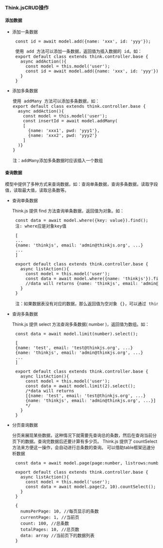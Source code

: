 ### Think.jsCRUD操作
#### 添加数据
+ 添加一条数据
<pre>
    const id = await model.add({name: 'xxx', id: 'yyy'});
</pre>
<pre>
    使用 add 方法可以添加一条数据，返回值为插入数据的 id。如：
    export default class extends think.controller.base {
      async addAction(){
        const model = this.model('user');
        const id = await model.add({name: 'xxx', id: 'yyy'});
      }
    }
</pre>
+ 添加多条数据
<pre>
   使用 addMany 方法可以添加多条数据，如：
   export default class extends think.controller.base {
     async addAction(){
       const model = this.model('user');
       const insertId = await model.addMany(
       [
         {name: 'xxx1', pwd: 'yyy1'},
         {name: 'xxx2', pwd: 'yyy2'}
       ]
     )}
   }
   
   注：addMany添加多条数据时应该插入一个数组
</pre>

#### 查询数据
模型中提供了多种方式来查询数据，如：查询单条数据，查询多条数据，读取字段值，读取最大值，读取总条数等。
+ 查询单条数据

    Think.js 提供 find 方法查询单条数据，返回值为对象。如：
<pre>
    const data = await model.where({key: value}).find();
    注: where应是对象key值
</pre>
<pre>
    [
    ...
    {name: 'thinkjs', email: 'admin@thinkjs.org', ...}
    ...
    ]
</pre>
<pre>
    export default class extends think.controller.base {
      async listAction(){
        const model = this.model('user');
        const data = await model.where({name: 'thinkjs'}).find();
        //data will returns {name: 'thinkjs', email: 'admin@thinkjs.org', ...}
      }
    }
    
    注：如果数据表没有对应的数据，那么返回值为空对象 {}，可以通过 think.isEmpty 方法来判断返回值是否为空。
</pre>
+ 查询多条数据

    Think.js 提供 select 方法查询多条数据( number )，返回值为数组。如：
<pre>
    const data = await model.limit(number).select();
</pre>
<pre>
    [
    {name: 'test', email: 'test@thinkjs.org', ...}
    {name: 'thinkjs', email: 'admin@thinkjs.org', ...}
    ...
    ]
</pre>
<pre>
    export default class extends think.controller.base {
      async listAction(){
        const model = this.model('user');
        const data = await model.limit(2).select();
        /*data will returns 
        [{name: 'test', email: 'test@thinkjs.org', ...}
        {name: 'thinkjs', email: 'admin@thinkjs.org', ...}]
        */
      }
    }
</pre>
+ 分页查询数据

    分页来展现某些数据，这种情况下就需要先查询总的条数，然后在查询当前分页下的数据。查询完数据后还要计算有多少页。
    Think.js 提供了 countSelect 方法来方便这一操作，会自动进行总条数的查询。
    可以借助table框架迅速分析数据
<pre>
    const data = await model.page(page:number, listrows:number).countSelect();
</pre>
<pre>
    export default class extends think.controller.base {
      async listAction(){
        const model = this.model('user');
        const data = await model.page(2, 10).countSelect();
      }
    }
</pre>
<pre>
    {
      numsPerPage: 10, //每页显示的条数
      currentPage: 1, //当前页
      count: 100, //总条数
      totalPages: 10, //总页数
      data: array //当前页下的数据列表
    }
</pre>
